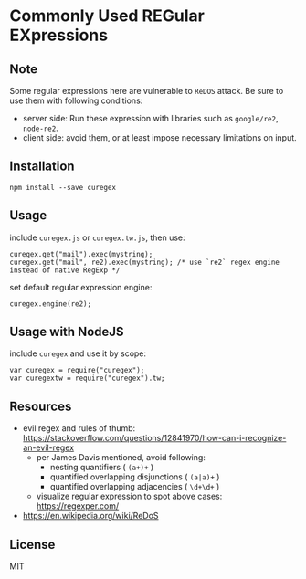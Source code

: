 # Commonly Used REGular EXpressions

## Note

Some regular expressions here are vulnerable to `ReDOS` attack. Be sure to use them with following conditions:

 - server side: Run these expression with libraries such as `google/re2`, `node-re2`.
 - client side: avoid them, or at least impose necessary limitations on input.


## Installation

    npm install --save curegex



## Usage

include `curegex.js` or `curegex.tw.js`, then use:

    curegex.get("mail").exec(mystring);
    curegex.get("mail", re2).exec(mystring); /* use `re2` regex engine instead of native RegExp */

set default regular expression engine:

    curegex.engine(re2);


## Usage with NodeJS

include `curegex` and use it by scope:

    var curegex = require("curegex");
    var curegextw = require("curegex").tw;
 

## Resources

 - evil regex and rules of thumb: https://stackoverflow.com/questions/12841970/how-can-i-recognize-an-evil-regex
   - per James Davis mentioned, avoid following:
     - nesting quantifiers ( `(a+)+` )
     - quantified overlapping disjunctions ( `(a|a)+` )
     - quantified overlapping adjacencies ( `\d+\d+` )
   - visualize regular expression to spot above cases: https://regexper.com/
 - https://en.wikipedia.org/wiki/ReDoS


## License

MIT

